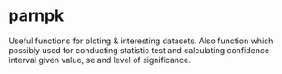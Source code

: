 # parnpk
Useful functions for ploting &amp; interesting datasets. Also function which possibly used for conducting statistic test and calculating confidence interval given value, se and level of significance.
